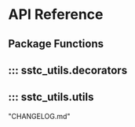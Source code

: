 # API Reference

## Package Functions

::: sstc_utils.decorators
---
::: sstc_utils.utils
---
"CHANGELOG.md"
